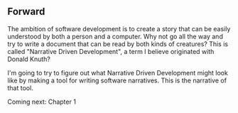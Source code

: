 Forward
-------

The ambition of software development is to create a story that can be easily understood by both a person and a computer. Why not go all the way and try to write a document that can be read by both kinds of creatures? This is called "Narrative Driven Development", a term I believe originated with Donald Knuth? 

I'm going to try to figure out what Narrative Driven Development might look like by making a tool for writing software narratives. This is the narrative of that tool.

Coming next: Chapter 1